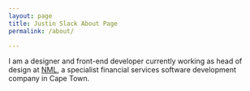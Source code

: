 ```yaml
---
layout: page
title: Justin Slack About Page
permalink: /about/

---
```


I am a designer and front-end developer currently working as head of design at [NML](https://nml.co.za), a specialist financial services software development company in Cape Town.

